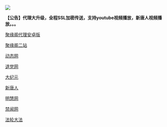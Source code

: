 
![](https://raw.githubusercontent.com/hao369/a/master/j.jpg)

**【公告】代理大升级，全程SSL加密传送，支持youtube视频播放，新唐人视频播放。。。**

 [聚缘阁代理安卓版](https://github.com/hao369/a/raw/master/j8.apk)



[聚缘阁二站](http://23w2.654e.gq/j2)


 [动态网](http://23w2.654e.gq/)

[退党网](http://23w2.654e.gq/?id=8)

[大纪元](http://23w2.654e.gq/?id=7)

[新唐人](http://23w2.654e.gq/?id=5)

[明慧网](http://23w2.654e.gq/?id=3)

[禁闻网](http://23w2.654e.gq/?id=16)

[法轮大法](http://23w2.654e.gq/?id=15)


